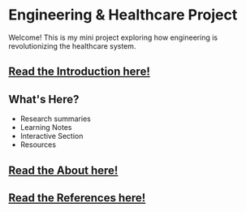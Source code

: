 # Engineering & Healthcare Project

Welcome! This is my mini project exploring how engineering is revolutionizing the healthcare system.

## [Read the Introduction here!](introduction.md)

## What's Here?
- Research summaries
- Learning Notes
- Interactive Section
- Resources

## [Read the About here!](aboutME.md)

## [Read the References here!](resources.md)
